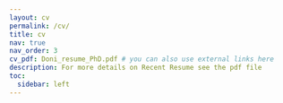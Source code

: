 ```yaml
---
layout: cv
permalink: /cv/
title: cv
nav: true
nav_order: 3
cv_pdf: Doni_resume_PhD.pdf # you can also use external links here
description: For more details on Recent Resume see the pdf file
toc:
  sidebar: left
---
```

